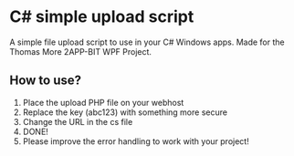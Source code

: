 C# simple upload script
=======================

A simple file upload script to use in your C# Windows apps. Made for the Thomas More 2APP-BIT WPF Project.

## How to use?
1) Place the upload PHP file on your webhost
2) Replace the key (abc123) with something more secure 
3) Change the URL in the cs file
4) DONE!
5) Please improve the error handling to work with your project!